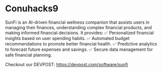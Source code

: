 # Conuhacks9
SunFi is an AI-driven financial wellness companion that assists users in managing their finances, understanding complex financial products, and making informed financial decisions. It provides: ✅ Personalized financial insights based on user spending habits. ✅ Automated budget recommendations to promote better financial health. ✅ Predictive analytics to forecast future expenses and savings. ✅ Secure data management for safe financial planning.

Checkout our DEVPOST: https://devpost.com/software/sunfi
